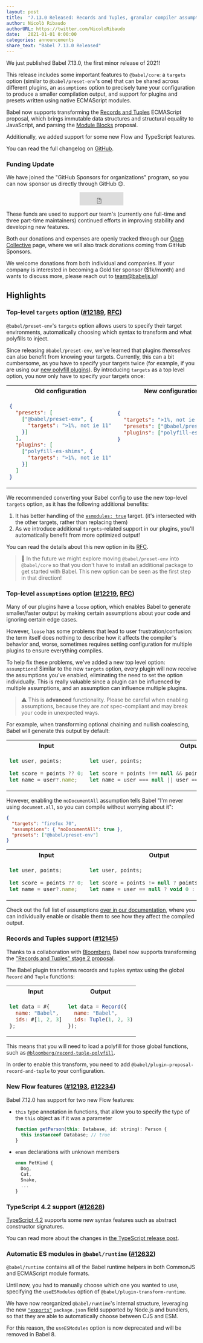 ```yaml
---
layout: post
title:  "7.13.0 Released: Records and Tuples, granular compiler assumptions, and top-level targets"
author: Nicolò Ribaudo
authorURL: https://twitter.com/NicoloRibaudo
date:   2021-01-01 0:00:00
categories: announcements
share_text: "Babel 7.13.0 Released"
---
```


We just published Babel 7.13.0, the first minor release of 2021!

This release includes some important features to `@babel/core`: a `targets` option (similar to `@babel/preset-env`'s one) that can be shared across different plugins, an `assumptions` option to precisely tune your configuration to produce a smaller compilation output, and support for plugins and presets written using native ECMAScript modules.

Babel now supports transforming the [Records and Tuples](https://github.com/tc39/proposal-record-tuple) ECMAScript proposal, which brings immutable data structures and structural equality to JavaScript, and parsing the [Module Blocks](https://github.com/tc39/proposal-js-module-blocks) proposal.

Additionally, we added support for some new Flow and TypeScript features.

You can read the full changelog on [GitHub](https://github.com/babel/babel/releases/tag/v7.12.0).

<!-- truncate -->

### Funding Update

We have joined the "GitHub Sponsors for organizations" program, so you can now sponsor us directly through GitHub 😊.

<iframe src="https://github.com/sponsors/babel/button" title="Sponsor Babel on GitHub" height="35" width="116" style="border: 0; margin: auto; display: block"></iframe>

These funds are used to support our team's (currently one full-time and three part-time maintainers) continued efforts in improving stability and developing new features.

Both our donations and expenses are openly tracked through our [Open Collective](https://opencollective.com/babel) page, where we will also track donations coming from GitHub Sponsors.

We welcome donations from both individual and companies. If your company is interested in becoming a Gold tier sponsor ($1k/month) and wants to discuss more, please reach out to [team@babeljs.io](mailto:team@babeljs.io)!

## Highlights

### Top-level `targets` option ([#12189](https://github.com/babel/babel/pull/12189), [RFC](https://github.com/babel/rfcs/pull/2))

`@babel/preset-env`'s `targets` option allows users to specify their target environments, automatically choosing which syntax to transform and what polyfills to inject.

Since releasing `@babel/preset-env`, we've learned that plugins _themselves_ can also benefit from knowing your targets. Currently, this can a bit cumbersome, as you have to specify your targets twice (for example, if you are using our [new polyfill plugins](https://github.com/babel/babel-polyfills)). By introducing `targets` as a top level option, you now only have to specify your targets once:

<table>
<tr>
<th>Old configuration</th>
<th>New configuration</th>
</tr>
<tr>
<td>

```json
{
  "presets": [
    ["@babel/preset-env", {
      "targets": ">1%, not ie 11"
    }]
  ],
  "plugins": [
    ["polyfill-es-shims", {
      "targets": ">1%, not ie 11"
    }]
  ]
}
```

</td>
<td>

```json
{
  "targets": ">1%, not ie 11",
  "presets": ["@babel/preset-env"],
  "plugins": ["polyfill-es-shims"]
}







```

</td>
</tr>
</table>

We recommended converting your Babel config to use the new top-level `targets` option, as it has the following additional benefits:

1. It has better handling of the [`esmodules: true`](https://babel.dev/docs/en/options#targetsesmodules) target. (it's intersected with the other targets, rather than replacing them)
2. As we introduce additional `targets`-related support in our plugins, you'll automatically benefit from more optimized output!

You can read the details about this new option in its [RFC](https://github.com/babel/rfcs/blob/master/rfcs/0002-top-level-targets.md).

> 🔮 In the future we might explore moving `@babel/preset-env` into `@babel/core` so that you don't have to install an additional package to get started with Babel. This new option can be seen as the first step in that direction!

### Top-level `assumptions` option ([#12219](https://github.com/babel/babel/pull/12219), [RFC](https://github.com/babel/rfcs/pull/5))

Many of our plugins have a `loose` option, which enables Babel to generate smaller/faster output by making certain assumptions about your code and ignoring certain edge cases.

However, `loose` has some problems that lead to user frustration/confusion: the term itself does nothing to describe how it affects the compiler's behavior and, worse, sometimes requires setting configuration for multiple plugins to ensure everything compiles.

To help fix these problems, we've added a new top level option: `assumptions`! Similar to the new `targets` option, every plugin will now receive the assumptions you've enabled, eliminating the need to set the option individually. This is really valuable since a plugin can be influenced by multiple assumptions, and an assumption can influence multiple plugins.

> :warning: This is **advanced** functionality. Please be careful when enabling assumptions, because they are _not_ spec-compliant and may break your code in unexpected ways.

For example, when transforming optional chaining and nullish coalescing, Babel will generate this output by default:

<table>
<tr>
<th>Input</th>
<th>Output</th>
</tr>
<tr>
<td>

```js
let user, points;

let score = points ?? 0;
let name = user?.name;
```

</td>
<td>

```js
let user, points;

let score = points !== null && points !== void 0 ? points : 0;
let name = user === null || user === void 0 ? void 0 : user.name;
```

</td>
</tr>
</table>

However, enabling the `noDocumentAll` assumption tells Babel "I'm never using `document.all`, so you can compile without worrying about it":

```json
{
  "targets": "firefox 70",
  "assumptions": { "noDocumentAll": true },
  "presets": ["@babel/preset-env"]
}
```

<table>
<tr>
<th>Input</th>
<th>Output</th>
</tr>
<tr>
<td>

```js
let user, points;

let score = points ?? 0;
let name = user?.name;
```

</td>
<td>

```js
let user, points;

let score = points != null ? points : 0;
let name = user == null ? void 0 : user.name;
```

</td>
</tr>
</table>

Check out the full list of assumptions [over in our documentation](https://babeljs.io/assumptions), where you can individually enable or disable them to see how they affect the compiled output.

### Records and Tuples support ([#12145](https://github.com/babel/babel/pull/12145))

Thanks to a collaboration with [Bloomberg](https://www.techatbloomberg.com/), Babel now supports transforming the ["Records and Tuples" stage 2 proposal](https://github.com/tc39/proposal-record-tuple).

The Babel plugin transforms records and tuples syntax using the global `Record` and `Tuple` functions:

<table>
<tr>
<th>Input</th>
<th>Output</th>
</tr>
<tr>
<td>

```js
let data = #{
  name: "Babel",
  ids: #[1, 2, 3]
};
```

</td>
<td>

```js
let data = Record({
  name: "Babel",
  ids: Tuple(1, 2, 3)
});
```

</td>
</tr>
</table>

This means that you will need to load a polyfill for those global functions, such as [`@bloomberg/record-tuple-polyfill`](https://www.npmjs.com/package/@bloomberg/record-tuple-polyfill).

In order to enable this transform, you need to add `@babel/plugin-proposal-record-and-tuple` to your configuration.

### New Flow features ([#12193](https://github.com/babel/babel/pull/12193), [#12234](https://github.com/babel/babel/pull/12234))

Babel 7.12.0 has support for two new Flow features:

- `this` type annotation in functions, that allow you to specify the type of the `this` object as if it was a parameter

  ```js
  function getPerson(this: Database, id: string): Person {
    this instanceof Database; // true
  }
  ```

- `enum` declarations with unknown members

  ```js
  enum PetKind {
    Dog,
    Cat,
    Snake,
    ...
  }
  ```

### TypeScript 4.2 support ([#12628](https://github.com/babel/babel/pull/12628))

[TypeScript 4.2](https://devblogs.microsoft.com/typescript/announcing-typescript-4-2-rc/) supports some new syntax features such as abstract constructor signatures.

You can read more about the changes in [the TypeScript release post](https://devblogs.microsoft.com/typescript/announcing-typescript-4-2-beta/).

### Automatic ES modules in `@babel/runtime` ([#12632](https://github.com/babel/babel/pull/12632))

`@babel/runtime` contains all of the Babel runtime helpers in both CommonJS and ECMAScript module formats.

Until now, you had to manually choose which one you wanted to use, specifying the `useESModules` option of `@babel/plugin-transform-runtime`.

We have now reorganized `@babel/runtime`'s internal structure, leveraging the new [`"exports"`](https://nodejs.org/api/packages.html#packages_package_entry_points) `package.json` field supported by Node.js and bundlers, so that they are able to automatically choose between CJS and ESM.

For this reason, the `useESModules` option is now deprecated and will be removed in Babel 8.

